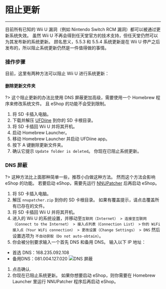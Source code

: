 # 阻止更新
---
目前所有已知的 Wii U 漏洞（例如 Nintendo Switch RCM 漏洞）都可以被通过更新系统失效。 虽然 Wii U 不再会得到任天堂官方的技术支持，但任天堂仍然可以为其发布新的系统更新。 顾名思义，5.5.3 和 5.5.4 系统更新是在 Wii U 停产之后发布的，所以阻止系统更新仍然是一件值得做的事情。

### 操作步骤

目前，这里有两种方法可以阻止 Wii U 进行系统更新：
<!-- tabs:start -->

#### **删除更新文件夹**
?> 这个阻止更新的办法比使用 DNS 屏蔽更加高级，需要使用一个 Homebrew 程序来修改系统文件。 且 eShop 的功能不会受到限制。
1. 将 SD 卡插入电脑。
1. 下载并解压 [UFDiine](https://github.com/GaryOderNichts/UFDiine/releases) 到你的 SD 卡根目录。
1. 将 SD 卡插回 Wii U 并将其开机。
1. 启动 Homebrew Launcher。
1. 移动 Homebrew Launcher 并启动 UFDiine app。
1. 按下 A 键删除更新文件夹。
1. 确认它提示 `Update folder is deleted`。 你现在已阻止系统更新。

### **DNS 屏蔽**
?> 这种方法比上面那种简单一些，推荐小白做这种方法。 然而这个方法会影响 eShop 的功能。 若要启动 eShop，需要先运行 [NNUPatcher](http://www.wiiubru.com/appstore/zips/nnupatcher.zip) 后再启动 eShop。
1. 将 SD 卡插入电脑。
1. 解压 `nnupatcher.zip` 到你的 SD 卡根目录。 如果有覆盖提示，请点击覆盖所有已存在的文件。
1. 将 SD 卡插回 Wii U 并将其开机。
1. 进入的 Wii U 的系统设置，并移动至`互联网（Internet） > 连接至互联网（Connect to the Internet） > 接入点列表（Connection List） >` `你的 WiFi 接入点（Your WiFi connection） > 更改设置（Change Settings） > DNS` 然后设置选项为 `不自动获取（Do not auto-obtain）`。
1. 你会被分别要求输入一个首先 DNS 和备用 DNS。 输入以下 IP 地址：
 - 首选 DNS：168.235.092.108
 - 备用DNS：081.004.127.020 <img src="docs/assets/img/DNS.png" alt="DNS 屏蔽" />
1. 点击确认.
1. 你现在已阻止系统更新。 如果你想要启动 eShop，则你需要在 Homebrew Launcher 里运行 NNUPatcher 程序后再启动 eShop。


<!-- tabs:end -->
